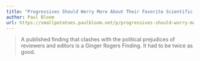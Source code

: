 ```yaml
---
title: "Progressives Should Worry More About Their Favorite Scientific Findings"
author: Paul Bloom
url: https://smallpotatoes.paulbloom.net/p/progressives-should-worry-more-about
---
```


> A published finding that clashes with the political prejudices of reviewers and editors is a Ginger Rogers Finding. It had to be twice as good.



